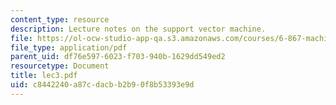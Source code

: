 ```yaml
---
content_type: resource
description: Lecture notes on the support vector machine.
file: https://ol-ocw-studio-app-qa.s3.amazonaws.com/courses/6-867-machine-learning-fall-2006/c8442240a87cdacbb2b90f8b53393e9d_lec3.pdf
file_type: application/pdf
parent_uid: df76e597-6023-f703-940b-1629dd549ed2
resourcetype: Document
title: lec3.pdf
uid: c8442240-a87c-dacb-b2b9-0f8b53393e9d
---
```

